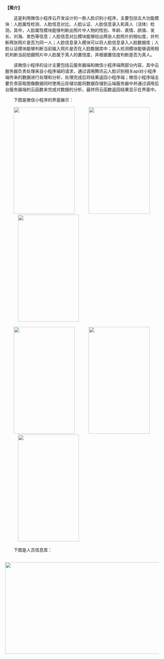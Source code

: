 **【简介】**

&emsp;&emsp;这是利用微信小程序云开发设计的一款人脸识别小程序，主要包括五大功能模块：人脸属性检测、人脸信息对比、人脸认证、人脸信息录入和真人（活体）检测。其中，人脸属性模块能够判断出照片中人物的性别、年龄、表情、颜值、发长、刘海、发色等信息；人脸信息对比模块能够给出两张人脸照片的相似度，并判断两张照片是否为同一人；人脸信息录入模块可以将人脸信息录入人脸数据库；人脸认证模块能够判断当前输入照片是否在人脸数据库中；真人检测模块能够调用相机判断当前拍摄照片中人脸属于真人的置信度，并根据置信度判断是否为真人。

&emsp;&emsp;该微信小程序的设计主要包括云服务器端和微信小程序端两部分内容，其中云服务器负责处理来自小程序端的请求，通过调用腾讯云人脸识别相关api对小程序端传来的数据进行处理和分析，处理完成后将结果返回小程序端；微信小程序端主要负责获取图像数据同时使用云存储功能将数据存储到云端服务器中并通过调用后台服务器端的云函数来完成对数据的分析，最终将云函数返回结果显示在界面中。

&emsp;&emsp;下图是微信小程序的界面展示：


&emsp;&emsp;<image src='https://github.com/lliuyaxin/FaceRecognitionDemo/blob/master/images/封面.PNG'  width='200' height='350'>
&emsp;&emsp;&emsp;<image src='https://github.com/lliuyaxin/FaceRecognitionDemo/blob/master/images/人脸属性.PNG'  width='200' height='350' >
&emsp;&emsp;&emsp;<image src='https://github.com/lliuyaxin/FaceRecognitionDemo/blob/master/images/人脸对比.PNG'  width='200' height='350'>
  
  
&emsp;&emsp;<image src='https://github.com/lliuyaxin/FaceRecognitionDemo/blob/master/images/人脸认证.PNG'  width='200' height='350' >
&emsp;&emsp;&emsp;<image src='https://github.com/lliuyaxin/FaceRecognitionDemo/blob/master/images/信息录入.PNG'  width='200' height='350' >
&emsp;&emsp;&emsp;<image src='https://github.com/lliuyaxin/FaceRecognitionDemo/blob/master/images/真人检测.jpg'  width='200' height='350'>
  
&emsp;&emsp;下图是人员信息库：

&emsp;&emsp;<image src='https://github.com/lliuyaxin/FaceRecognitionDemo/blob/master/images/人员信息.PNG'  width='600' height='300'>














